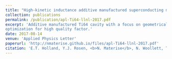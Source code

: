 ```yaml
---
title: "High-kinetic inductance additive manufactured superconducting microwave cavity"
collection: publications
permalink: /publication/apl-Ti64-llnl-2017.pdf
excerpt: 'Additive manufactured Ti64 cavity with a focus on geometrical
optimization for high quality factor.'
date: 2017-08-14
venue: 'Applied Physics Letter'
paperurl: 'http://nmaterise.github.io/files/apl-Ti64-llnl-2017.pdf'
citation: 'E.T. Holland, Y.J. Rosen, <b>N. Materise</b>, N. Woollett, T. Voisin, Y.M. Wang, S.G. Torres, J. Mireles, G. Carosi, and J. L DuBois. &quot; High-kinetic inductance additive manufactured superconducting microwave cavity.&quot; <i>Applied Physics Letters</i>. 111(20):202602, 2018., <a href="https://doi.org/10.1063/1.5000241"> https://doi.org/10.1063/1.5000241)</a>'
---
```


